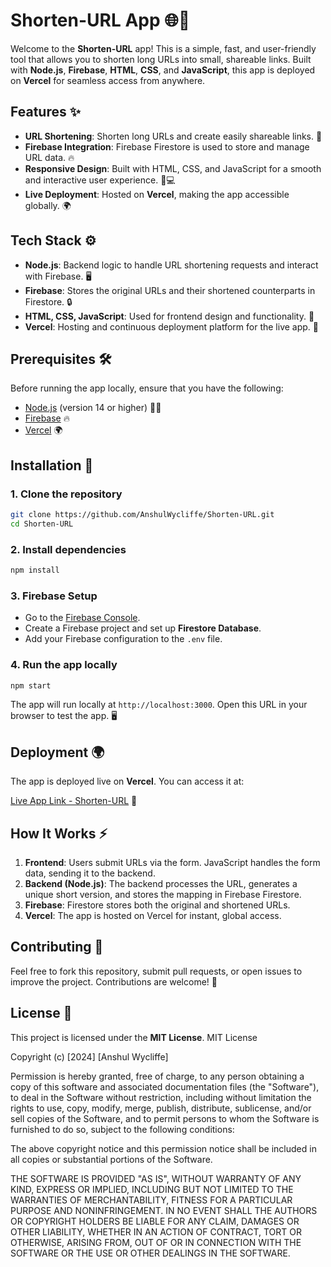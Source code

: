 
# Shorten-URL App 🌐🔗

Welcome to the **Shorten-URL** app! This is a simple, fast, and user-friendly tool that allows you to shorten long URLs into small, shareable links. Built with **Node.js**, **Firebase**, **HTML**, **CSS**, and **JavaScript**, this app is deployed on **Vercel** for seamless access from anywhere.

## Features ✨

- **URL Shortening**: Shorten long URLs and create easily shareable links. 🔗
- **Firebase Integration**: Firebase Firestore is used to store and manage URL data. 🔥
- **Responsive Design**: Built with HTML, CSS, and JavaScript for a smooth and interactive user experience. 📱💻
- **Live Deployment**: Hosted on **Vercel**, making the app accessible globally. 🌍

## Tech Stack ⚙️

- **Node.js**: Backend logic to handle URL shortening requests and interact with Firebase. 🖥️
- **Firebase**: Stores the original URLs and their shortened counterparts in Firestore. 🔒
- **HTML, CSS, JavaScript**: Used for frontend design and functionality. 🎨
- **Vercel**: Hosting and continuous deployment platform for the live app. 🚀

## Prerequisites 🛠️

Before running the app locally, ensure that you have the following:

- [Node.js](https://nodejs.org/en/) (version 14 or higher) 🧑‍💻
- [Firebase](https://firebase.google.com/) 🔥
- [Vercel](https://vercel.com/) 🌍

## Installation 🚧

### 1. Clone the repository

```bash
git clone https://github.com/AnshulWycliffe/Shorten-URL.git
cd Shorten-URL
```

### 2. Install dependencies

```bash
npm install
```

### 3. Firebase Setup

- Go to the [Firebase Console](https://console.firebase.google.com/).
- Create a Firebase project and set up **Firestore Database**.
- Add your Firebase configuration to the `.env` file.

### 4. Run the app locally

```bash
npm start
```

The app will run locally at `http://localhost:3000`. Open this URL in your browser to test the app. 🖥️

## Deployment 🌍

The app is deployed live on **Vercel**. You can access it at:

[Live App Link - Shorten-URL](https://shorten-url-iota.vercel.app) 🚀

## How It Works ⚡

1. **Frontend**: Users submit URLs via the form. JavaScript handles the form data, sending it to the backend.
2. **Backend (Node.js)**: The backend processes the URL, generates a unique short version, and stores the mapping in Firebase Firestore.
3. **Firebase**: Firestore stores both the original and shortened URLs.
4. **Vercel**: The app is hosted on Vercel for instant, global access.

## Contributing 🤝

Feel free to fork this repository, submit pull requests, or open issues to improve the project. Contributions are welcome! 🙌

## License 📜

This project is licensed under the **MIT License**.
MIT License

Copyright (c) [2024] [Anshul Wycliffe]

Permission is hereby granted, free of charge, to any person obtaining a copy
of this software and associated documentation files (the "Software"), to deal
in the Software without restriction, including without limitation the rights
to use, copy, modify, merge, publish, distribute, sublicense, and/or sell
copies of the Software, and to permit persons to whom the Software is
furnished to do so, subject to the following conditions:

The above copyright notice and this permission notice shall be included in all
copies or substantial portions of the Software.

THE SOFTWARE IS PROVIDED "AS IS", WITHOUT WARRANTY OF ANY KIND, EXPRESS OR
IMPLIED, INCLUDING BUT NOT LIMITED TO THE WARRANTIES OF MERCHANTABILITY,
FITNESS FOR A PARTICULAR PURPOSE AND NONINFRINGEMENT. IN NO EVENT SHALL THE
AUTHORS OR COPYRIGHT HOLDERS BE LIABLE FOR ANY CLAIM, DAMAGES OR OTHER
LIABILITY, WHETHER IN AN ACTION OF CONTRACT, TORT OR OTHERWISE, ARISING FROM,
OUT OF OR IN CONNECTION WITH THE SOFTWARE OR THE USE OR OTHER DEALINGS IN
THE SOFTWARE.

